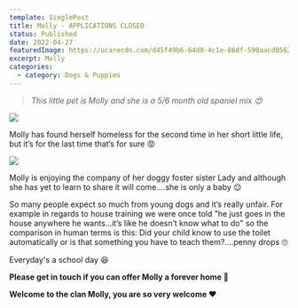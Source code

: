 ```yaml
---
template: SinglePost
title: Molly - APPLICATIONS CLOSED
status: Published
date: 2022-04-27
featuredImage: https://ucarecdn.com/d45f49b6-64d0-4c1e-86df-590aacd0562d/-/crop/403x302/0,0/-/preview/
excerpt: Molly
categories:
  - category: Dogs & Puppies
---
```

> *This little pet is Molly and she is a 5/6 month old spaniel mix 😍* 

![](https://ucarecdn.com/cc1d23fe-7a1c-4c4e-8c91-2eb984785004/)


Molly has found herself homeless for the second time in her short little life, but it’s for the last time that’s for sure 😡 

![](https://ucarecdn.com/aa624bf7-1af8-4a60-9d8b-7881a920ce72/)


Molly is enjoying the company of her doggy foster sister Lady and although she has yet to learn to share it will come….she is only a baby 😌


So many people expect so much from young dogs and it’s really unfair. For example in regards to house training we were once told "he just goes in the house anywhere he wants…it’s like he doesn’t know what to do" so the comparison in human terms is this: Did your child know to use the toilet automatically or is that something you have to teach them?….penny drops 🙄


Everyday's a school day 😆


**Please get in touch if you can offer Molly a forever home 🏡**


**Welcome to the clan Molly, you are so very welcome ❤️**